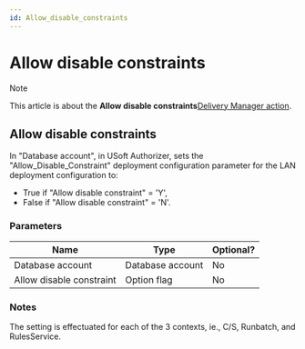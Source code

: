 ```yaml
---
id: Allow_disable_constraints
---
```


# Allow disable constraints



> [!NOTE]
> This article is about the **Allow disable constraints**[Delivery Manager action](/docs/Continuous_delivery/Delivery_Manager_actions_by_name).

## **Allow disable constraints**

In "Database account", in USoft Authorizer, sets the "Allow_Disable_Constraint" deployment configuration parameter for the LAN deployment configuration to:

- True if "Allow disable constraint" = 'Y',
- False if "Allow disable constraint" = 'N'.

### Parameters

|**Name**|**Type**|**Optional?**|
|--------|--------|--------|
|Database account|Database account|No      |
|Allow disable constraint|Option flag|No      |



### Notes

The setting is effectuated for each of the 3 contexts, ie., C/S, Runbatch, and RulesService.